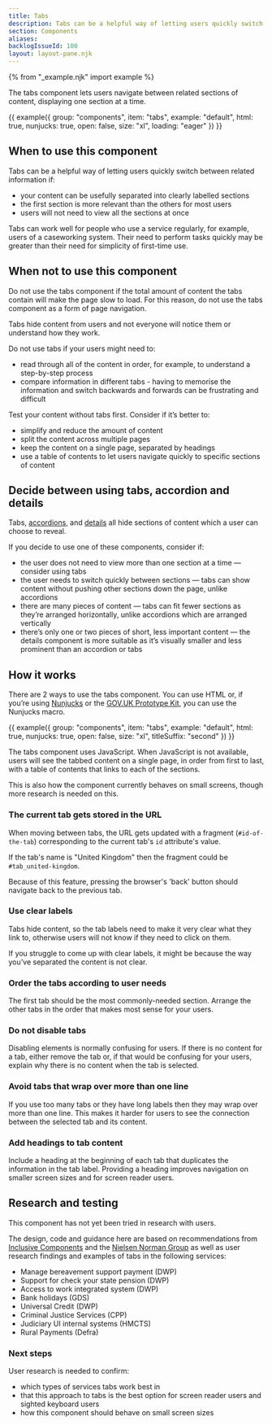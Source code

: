 ```yaml
---
title: Tabs
description: Tabs can be a helpful way of letting users quickly switch between related information
section: Components
aliases:
backlogIssueId: 100
layout: layout-pane.njk
---
```


{% from "_example.njk" import example %}

The tabs component lets users navigate between related sections of content, displaying one section at a time.

{{ example({ group: "components", item: "tabs", example: "default", html: true, nunjucks: true, open: false, size: "xl", loading: "eager" }) }}

## When to use this component

Tabs can be a helpful way of letting users quickly switch between related information if:

- your content can be usefully separated into clearly labelled sections
- the first section is more relevant than the others for most users
- users will not need to view all the sections at once

Tabs can work well for people who use a service regularly, for example, users of a caseworking system. Their need to perform tasks quickly may be greater than their need for simplicity of first-time use.

## When not to use this component

Do not use the tabs component if the total amount of content the tabs contain will make the page slow to load. For this reason, do not use the tabs component as a form of page navigation.

Tabs hide content from users and not everyone will notice them or understand how they work.

Do not use tabs if your users might need to:

- read through all of the content in order, for example, to understand a step-by-step process
- compare information in different tabs - having to memorise the information and switch backwards and forwards can be frustrating and difficult

Test your content without tabs first. Consider if it’s better to:

- simplify and reduce the amount of content
- split the content across multiple pages
- keep the content on a single page, separated by headings
- use a table of contents to let users navigate quickly to specific sections of content

## Decide between using tabs, accordion and details

Tabs, [accordions](/components/accordion/), and [details](/components/details/) all hide sections of content which a user can choose to reveal.

If you decide to use one of these components, consider if:

- the user does not need to view more than one section at a time — consider using tabs
- the user needs to switch quickly between sections — tabs can show content without pushing other sections down the page, unlike accordions
- there are many pieces of content — tabs can fit fewer sections as they’re arranged horizontally, unlike accordions which are arranged vertically
- there’s only one or two pieces of short, less important content — the details component is more suitable as it’s visually smaller and less prominent than an accordion or tabs

## How it works

There are 2 ways to use the tabs component. You can use HTML or, if you’re using [Nunjucks](https://mozilla.github.io/nunjucks/) or the [GOV.UK Prototype Kit](https://prototype-kit.service.gov.uk), you can use the Nunjucks macro.

{{ example({ group: "components", item: "tabs", example: "default", html: true, nunjucks: true, open: false, size: "xl", titleSuffix: "second" }) }}

The tabs component uses JavaScript. When JavaScript is not available, users will see the tabbed content on a single page, in order from first to last, with a table of contents that links to each of the sections.

This is also how the component currently behaves on small screens, though more research is needed on this.

### The current tab gets stored in the URL

When moving between tabs, the URL gets updated with a fragment (`#id-of-the-tab`) corresponding to the current tab's `id` attribute's value.

If the tab's name is "United Kingdom" then the fragment could be `#tab_united-kingdom`.

Because of this feature, pressing the browser's 'back' button should navigate back to the previous tab.

### Use clear labels

Tabs hide content, so the tab labels need to make it very clear what they link to, otherwise users will not know if they need to click on them.

If you struggle to come up with clear labels, it might be because the way you’ve separated the content is not clear.

### Order the tabs according to user needs

The first tab should be the most commonly-needed section. Arrange the other tabs in the order that makes most sense for your users.

### Do not disable tabs

Disabling elements is normally confusing for users. If there is no content for a tab, either remove the tab or, if that would be confusing for your users, explain why there is no content when the tab is selected.

### Avoid tabs that wrap over more than one line

If you use too many tabs or they have long labels then they may wrap over more than one line. This makes it harder for users to see the connection between the selected tab and its content.

### Add headings to tab content

Include a heading at the beginning of each tab that duplicates the information in the tab label. Providing a heading improves navigation on smaller screen sizes and for screen reader users.

## Research and testing

This component has not yet been tried in research with users.

The design, code and guidance here are based on recommendations from [Inclusive Components](https://inclusive-components.design/tabbed-interfaces/) and the [Nielsen Norman Group](https://www.nngroup.com/articles/tabs-used-right/) as well as user research findings and examples of tabs in the following services:

- Manage bereavement support payment (DWP)
- Support for check your state pension (DWP)
- Access to work integrated system (DWP)
- Bank holidays (GDS)
- Universal Credit (DWP)
- Criminal Justice Services (CPP)
- Judiciary UI internal systems (HMCTS)
- Rural Payments (Defra)

### Next steps

User research is needed to confirm:

- which types of services tabs work best in
- that this approach to tabs is the best option for screen reader users and sighted keyboard users
- how this component should behave on small screen sizes
